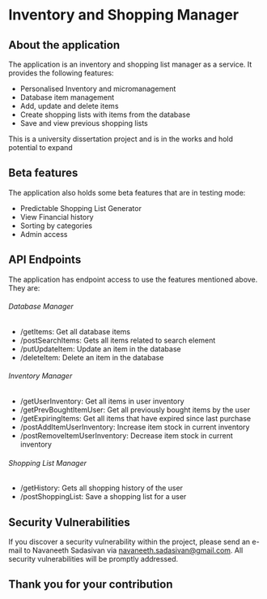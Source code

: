 # Inventory and Shopping Manager

## About the application

The application is an inventory and shopping list manager as a service. It provides the following features: 
- Personalised Inventory and micromanagement
- Database item management
- Add, update and delete items
- Create shopping lists with items from the database
- Save and view previous shopping lists

This is a university dissertation project and is in the works and hold potential to expand

## Beta features

The application also holds some beta features that are in testing mode:
- Predictable Shopping List Generator
- View Financial history
- Sorting by categories
- Admin access

## API Endpoints

The application has endpoint access to use the features mentioned above. They are:
###### Database Manager

- /getItems: Get all database items
- /postSearchItems: Gets all items related to search element
- /putUpdateItem: Update an item in the database
- /deleteItem: Delete an item in the database

###### Inventory Manager

- /getUserInventory: Get all items in user inventory
- /getPrevBoughtItemUser: Get all previously bought items by the user
- /getExpiringItems: Get all items that have expired since last purchase
- /postAddItemUserInventory: Increase item stock in current inventory
- /postRemoveItemUserInventory: Decrease item stock in current inventory

###### Shopping List Manager

- /getHistory: Gets all shopping history of the user
- /postShoppingList: Save a shopping list for a user

## Security Vulnerabilities

If you discover a security vulnerability within the project, please send an e-mail to Navaneeth Sadasivan via [navaneeth.sadasivan@gmail.com](mailto:navaneeth.sadasivan@gmail.com). All security vulnerabilities will be promptly addressed.

## Thank you for your contribution
